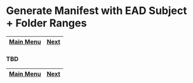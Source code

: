 # Generate Manifest with EAD Subject + Folder Ranges

[Main Menu](setup.md) | [Next](demo6.md) 
------------------------- | ------------------------- 

### TBD

[Main Menu](setup.md) | [Next](demo6.md) 
------------------------- | ------------------------- 
